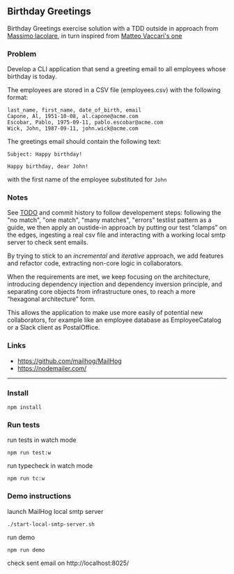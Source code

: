 ## Birthday Greetings

Birthday Greetings exercise solution with a TDD outside in approach from [Massimo Iacolare](https://github.com/iacoware), in turn inspired from [Matteo Vaccari's one](http://matteo.vaccari.name/blog/archives/154.html)

### Problem

Develop a CLI application that send a greeting email to all employees whose birthday is today.

The employees are stored in a CSV file (employees.csv) with the following format:

```text
last_name, first_name, date_of_birth, email
Capone, Al, 1951-10-08, al.capone@acme.com
Escobar, Pablo, 1975-09-11, pablo.escobar@acme.com
Wick, John, 1987-09-11, john.wick@acme.com
```

The greetings email should contain the following text:

```text
Subject: Happy birthday!

Happy birthday, dear John!
```

with the first name of the employee substituted for `John`

### Notes

See [TODO](TODO.md) and commit history to follow developement steps: following the "no match", "one match", "many matches", "errors" testlist pattern as a guide,
we then apply an oustide-in approach by putting our test “clamps” on the edges, ingesting a real csv file and interacting with a working local smtp server
to check sent emails.

By trying to stick to an _incremental_ and _iterative_ approach, we add features and refactor code, extracting non-core logic in collaborators.

When the requirements are met, we keep focusing on the architecture, introducing dependency injection and dependency inversion principle, 
and separating core objects from infrastructure ones, to reach a more “hexagonal architecture” form.

This allows the application to make use more easily of potential new collaborators, for example like an employee database as EmployeeCatalog
or a Slack client as PostalOffice.

### Links
- https://github.com/mailhog/MailHog
- https://nodemailer.com/

---

### Install
```shell
npm install
```

### Run tests
run tests in watch mode
```shell
npm run test:w
```
run typecheck in watch mode
```shell
npm run tc:w
```

### Demo instructions
launch MailHog local smtp server
```shell
./start-local-smtp-server.sh
```
run demo
```shell
npm run demo
```
check sent email on http://localhost:8025/
